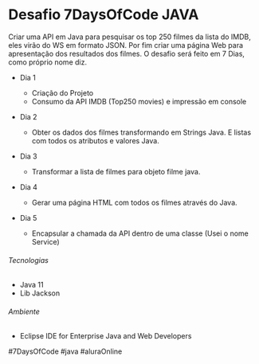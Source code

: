 # Desafio 7DaysOfCode JAVA

Criar uma API em Java para pesquisar os top 250 filmes da lista do IMDB, eles virão do WS em formato JSON. Por fim criar uma página Web para apresentação dos resultados dos filmes. O desafio será feito em 7 Dias, como próprio nome diz.



- Dia 1
    - Criação do Projeto
    - Consumo da API IMDB (Top250 movies) e impressão em console

- Dia 2
    - Obter os dados dos filmes transformando em Strings Java. E listas com todos os atributos e valores Java.

- Dia 3
    - Transformar a lista de filmes para objeto filme java.

- Dia 4
    - Gerar uma página HTML com todos os filmes através do Java.

- Dia 5
    - Encapsular a chamada da API dentro de uma classe (Usei o nome Service)

###### Tecnologias

- Java 11
- Lib Jackson

###### Ambiente

- Eclipse IDE for Enterprise Java and Web Developers

#7DaysOfCode #java #aluraOnline
